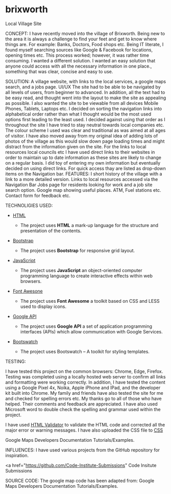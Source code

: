 # brixworth
Local Village Site

CONCEPT:
I have recently moved into the village of Brixworth. Being new to the area it is always a challenge to find your feet and get to know where things are. For example: Banks, Doctors, Food shops etc.
Being IT literate, I found myself searching sources like Google & Facebook for locations, opening times etc. This process worked; however, it was rather time consuming. 
 I wanted a different solution. 
I wanted an easy solution that anyone could access with all the necessary information in one place., something that was clear, concise and easy to use.

SOLUTION:
A village website, with links to the local services, a google maps search, and a jobs page.
UI/UX
The site had to be able to be navigated by all levels of users, from beginner to advanced. In addition, all the text had to be easy read, and thought went into the layout to make the site as appealing as possible. I also wanted the site to be viewable from all devices Mobile Phones, Tablets, Laptops etc. 
I decided on sorting the navigation links into alphabetical order rather than what I thought would be the most used options first leading to the least used. I decided against using that order as I throughout the site I have tried to stay neutral towards local companies etc. 
The colour scheme I used was clear and traditional as was aimed at all ages of visitor.
I have also moved away from my original idea of adding lots of photos of the village as this would slow down page loading times and might distract from the information given on the site.
For the links to local resources local councils etc I have used direct links to their websites in order to maintain up to date information as these sites are likely to change on a regular basis. I did toy of entering my own information but eventually decided on using direct links. For quick access thay are listed as drop-down items on the Navigation bar.
FEATURES:
I short history of the village with a link to a more detailed version.
Links to local resources accessed via the Navigation Bar
Jobs page for residents looking for work and a job site search option. 
Google map showing useful places. ATM, Fuel stations etc.
Contact form for feedback etc.

TECHNOLIGIES USED:

  * <a href="https://dev.w3.org/html5/html-author/">HTML</a>
      * The project uses __HTML__ a mark-up language for the structure and presentation of the contents.

  * <a href="https://getbootstrap.com/">Bootstrap</a>
    * The project uses __Bootstrap__ for responsive grid layout.


  * <a href="https://developer.mozilla.org/en-US/docs/Web/JavaScript">JavaScript</a>
    * The project uses __JavaScript__ an object-oriented computer programming language to create interactive effects within web browsers.

  * <a href="https://fontawesome.com/">Font Awesone</a>
    * The project uses __Font Awesome__ a toolkit based on CSS and LESS used to display icons.

  * <a href="https://console.cloud.google.com">Google API</a>
    * The project uses __Google API__ a set of application programming interfaces (APIs) which allow communication with Google Services.

* <a href="https://console.cloud.google.com">Bootswatch</a>
    * The project uses Bootswatch – A toolkit for styling templates.


TESTING: 


I have tested this project on the common browsers: Chrome, Edge, Firefox. Testing was completed using a locally hosted web server to confirm all links and formatting were working correctly. In addition, I have tested the content using a Google Pixel 4x, Noika, Apple iPhone and IPad, and the developer kit built into Chrome.
My family and friends have also tested the site for me and checked for spelling errors etc. My thanks go to all of those who have helped. Their comments and feedback are appreciated.
I have also used Microsoft word to double check the spelling and grammar used within the project. 

I have used <a href="https://validator.w3.org/">HTML Validator</a> to validate the HTML code and corrected all the major error or warning messages. I have also uploaded the CSS file to <a href="https://jigsaw.w3.org/css-validator/">CSS <a>
 

Google Maps Developers Documentation Tutorials/Examples.

INFLUENCES: 
I have used various projects from the GitHub repository for inspiration. 

 <a href="https://github.com/Code-Institute-Submissions" Code Insitute Submissions</a> 
 
SOURCE CODE:
The google map code has been adapted from:
Google Maps Developers Documentation Tutorials/Examples.


